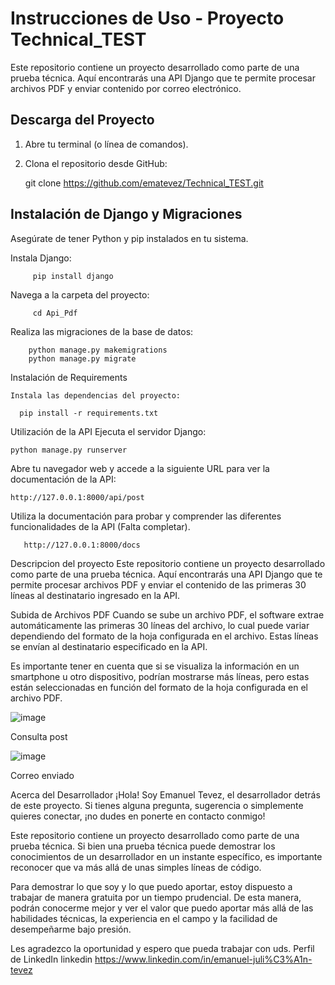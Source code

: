# Instrucciones de Uso - Proyecto Technical_TEST

Este repositorio contiene un proyecto desarrollado como parte de una prueba técnica. Aquí encontrarás una API Django que te permite procesar archivos PDF y enviar contenido por correo electrónico.

## Descarga del Proyecto

1. Abre tu terminal (o línea de comandos).

2. Clona el repositorio desde GitHub:

   git clone https://github.com/ematevez/Technical_TEST.git

## Instalación de Django y Migraciones
  Asegúrate de tener Python y pip instalados en tu sistema.

  Instala Django:
      
         pip install django

  Navega a la carpeta del proyecto:

         cd Api_Pdf
  
  Realiza las migraciones de la base de datos:
        
        python manage.py makemigrations
        python manage.py migrate

  Instalación de Requirements

    Instala las dependencias del proyecto:
      
      pip install -r requirements.txt

Utilización de la API
Ejecuta el servidor Django:

    python manage.py runserver

Abre tu navegador web y accede a la siguiente URL para ver la documentación de la API:

    http://127.0.0.1:8000/api/post

Utiliza la documentación para probar y comprender las diferentes funcionalidades de la API (Falta completar).

       http://127.0.0.1:8000/docs

Descripcion del proyecto
   Este repositorio contiene un proyecto desarrollado como parte de una prueba técnica. 
   Aquí encontrarás una API Django que te permite procesar archivos PDF y enviar el contenido de las primeras 30 líneas al destinatario ingresado en la API.

Subida de Archivos PDF
   Cuando se sube un archivo PDF, el software extrae automáticamente las primeras 30 líneas del archivo, 
   lo cual puede variar dependiendo del formato de la hoja configurada en el archivo. 
   Estas líneas se envían al destinatario especificado en la API.

   Es importante tener en cuenta que si se visualiza la información en un smartphone u otro dispositivo, podrían mostrarse más líneas, 
   pero estas están seleccionadas en función del formato de la hoja configurada en el archivo PDF.
   
![image](https://github.com/ematevez/Technical_TEST/assets/70983593/2cda4d0f-057b-4ce4-b81e-fa3f8df6668f)

Consulta post

![image](https://github.com/ematevez/Technical_TEST/assets/70983593/64a193c2-d4ae-4ea7-bf21-949a6c496272)           

Correo enviado

Acerca del Desarrollador
¡Hola! Soy Emanuel Tevez, el desarrollador detrás de este proyecto. Si tienes alguna pregunta, sugerencia o simplemente quieres conectar, ¡no dudes en ponerte en contacto conmigo!

Este repositorio contiene un proyecto desarrollado como parte de una prueba técnica. Si bien una prueba técnica puede demostrar los conocimientos de un desarrollador en un instante específico, es importante reconocer que va más allá de unas simples líneas de código.

Para demostrar lo que soy y lo que puedo aportar, estoy dispuesto a trabajar de manera gratuita por un tiempo prudencial. De esta manera, podrán conocerme mejor y ver el valor que puedo aportar más allá de las habilidades técnicas, la experiencia en el campo y la facilidad de desempeñarme bajo presión.

Les agradezco la oportunidad y espero que pueda trabajar con uds.
Perfil de LinkedIn
linkedin https://www.linkedin.com/in/emanuel-juli%C3%A1n-tevez
